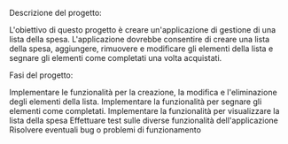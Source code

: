 Descrizione del progetto:

L'obiettivo di questo progetto è creare un'applicazione di gestione di una lista della spesa. L'applicazione dovrebbe consentire di creare una lista della spesa, aggiungere, rimuovere e modificare gli elementi della lista e segnare gli elementi come completati una volta acquistati.

Fasi del progetto:

Implementare le funzionalità per la creazione, la modifica e l'eliminazione degli elementi della lista.
Implementare la funzionalità per segnare gli elementi come completati.
Implementare la funzionalità per visualizzare la lista della spesa
Effettuare test sulle diverse funzionalità dell'applicazione
Risolvere eventuali bug o problemi di funzionamento
